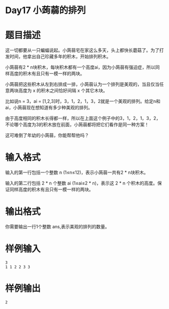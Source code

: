 # Day17 小蒟蒻的排列

# 题目描述

这一切都要从一只蝙蝠说起。小蒟蒻宅在家这么多天，头上都快长蘑菇了。为了打发时间，他拿出自己珍藏多年的积木，开始排列积木。

小蒟蒻有2 * n块积木，每块积木都有一个高度ai，因为小蒟蒻有强迫症，所以同样高度的积木有且只有一模一样的两块。

小蒟蒻把这些积木从左到右排成一排，小蒟蒻认为一个排列是美观的，当且仅当任意两块高度为 x 的积木之间恰好间隔 x 个其它木块。

比如说n = 3，ai = [1,2,3]时，3，1，2，1，3，2就是一个美观的排列。给定n和ai，小蒟蒻现在想知道有多少种美观的排列。

由于高度相同的积木长得都一样，所以在上面这个例子中的3，1，2，1，3，2，不论哪个高度为3的积木放在前面，小蒟蒻都将把它们看作是同一种方案！

这可难倒了年幼的小蒟蒻，你能帮帮他吗？

# 输入格式
输入的第一行包括一个整数 n (1≤n≤12)，表示小蒟蒻一共有2 * n块积木。

输入的第二行包括 2 * n 个整数 ai (1≤ai≤2 * n)，表示这 2 * n 个积木的高度。保证同样高度的积木有且只有一模一样的两块。

# 输出格式
你需要输出一行1个整数 ans,表示美观的排列的数量。

# 样例输入
	3 
	1 1 2 2 3 3

# 样例输出
	2
